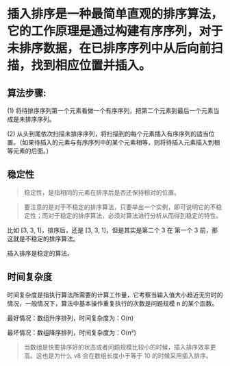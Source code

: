 
# 插入排序是一种最简单直观的排序算法，它的工作原理是通过构建有序序列，对于未排序数据，在已排序序列中从后向前扫描，找到相应位置并插入。

##  算法步骤:

(1) 将待排序序列第一个元素看做一个有序序列，把第二个元素到最后一个元素当成是未排序序列。

(2) 从头到尾依次扫描未排序序列，将扫描到的每个元素插入有序序列的适当位置。（如果待插入的元素与有序序列中的某个元素相等，则将待插入元素插入到相等元素的后面。）

## 稳定性

  >  稳定性，是指相同的元素在排序后是否还保持相对的位置。
  
  >  要注意的是对于不稳定的排序算法，只要举出一个实例，即可说明它的不稳定性；而对于稳定的排序算法，必须对算法进行分析从而得到稳定的特性。
  
  比如 [3, 3, 1]，排序后，还是 [3, 3, 1]，但是其实是第二个 3 在 第一个 3 前，那这就是不稳定的排序算法。

  插入排序是稳定的算法。
  
## 时间复杂度
  
  时间复杂度是指执行算法所需要的计算工作量，它考察当输入值大小趋近无穷时的情况，一般情况下，算法中基本操作重复执行的次数是问题规模 n 的某个函数。

  最好情况：数组升序排列，时间复杂度为：O(n)

  最坏情况：数组降序排列，时间复杂度为：O(n²)
  
  >  当数组是快要排序好的状态或者问题规模比较小的时候，插入排序效率更高。这也是为什么 v8 会在数组长度小于等于 10 的时候采用插入排序。
  

